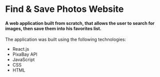 # Find & Save Photos Website

#### A web application built from scratch, that allows the user to search for images, then save them into his favorites list.

The application was built using the following technologies:

* React.js
* PixaBay API
* JavaScript
* CSS
* HTML
